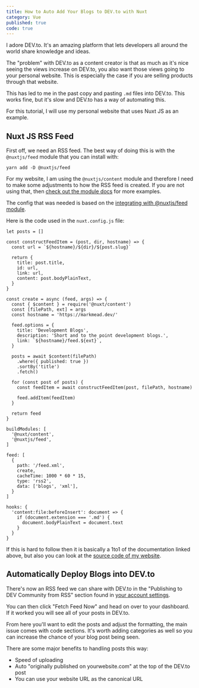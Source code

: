 ```yaml
---
title: How to Auto Add Your Blogs to DEV.to with Nuxt
category: Vue
published: true
code: true
---
```


I adore DEV.to. It's an amazing platform that lets developers all around the world share knowledge and ideas.

The "problem" with DEV.to as a content creator is that as much as it's nice seeing the views increase on DEV.to, you also want those views going to your personal website. This is especially the case if you are selling products through that website.

This has led to me in the past copy and pasting `.md` files into DEV.to. This works fine, but it's slow and DEV.to has a way of automating this.

For this tutorial, I will use my personal website that uses Nuxt JS as an example.

## Nuxt JS RSS Feed

First off, we need an RSS feed. The best way of doing this is with the `@nuxtjs/feed` module that you can install with:

```shell[Install @nuxtjs/feed module to create RSS feed]
yarn add -D @nuxtjs/feed
```

For my website, I am using the `@nuxtjs/content` module and therefore I need to make some adjustments to how the RSS feed is created. If you are not using that, then [check out the module docs](https://github.com/nuxt-community/feed-module#readme) for more examples.

The config that was needed is based on the [integrating with @nuxtjs/feed module](https://content.nuxtjs.org/integrations/).

Here is the code used in the `nuxt.config.js` file:

```js[Get posts and add them to the feed]
let posts = []

const constructFeedItem = (post, dir, hostname) => {
  const url = `${hostname}/${dir}/${post.slug}`

  return {
    title: post.title,
    id: url,
    link: url,
    content: post.bodyPlainText,
  }
}

const create = async (feed, args) => {
  const { $content } = require('@nuxt/content')
  const [filePath, ext] = args
  const hostname = 'https://markmead.dev/'

  feed.options = {
    title: 'Development Blogs',
    description: 'Short and to the point development blogs.',
    link: `${hostname}/feed.${ext}`,
  }

  posts = await $content(filePath)
    .where({ published: true })
    .sortBy('title')
    .fetch()

  for (const post of posts) {
    const feedItem = await constructFeedItem(post, filePath, hostname)

    feed.addItem(feedItem)
  }

  return feed
}
```

```js[Add @nuxtjs/feed to the build modules]
buildModules: [
  '@nuxt/content',
  '@nuxtjs/feed',
]
```

```js[Setup the RSS feed and call the create function with the data array]
feed: [
  {
    path: '/feed.xml',
    create,
    cacheTime: 1000 * 60 * 15,
    type: 'rss2',
    data: ['blogs', 'xml'],
  }
]
```

```js[Grab the content from @nuxtjs/content and make it readable by the feed]
hooks: {
  'content:file:beforeInsert': document => {
    if (document.extension === '.md') {
      document.bodyPlainText = document.text
    }
  }
}
```

If this is hard to follow then it is basically a 1to1 of the documentation linked above, but also you can look at the [source code of my website](https://github.com/markmead/portfolio/blob/master/nuxt.config.js).

## Automatically Deploy Blogs into DEV.to

There's now an RSS feed we can share with DEV.to in the "Publishing to DEV Community from RSS" section found in [your account settings](https://dev.to/settings/extensions).

You can then click "Fetch Feed Now" and head on over to your dashboard. If it worked you will see all of your posts in DEV.to.

From here you'll want to edit the posts and adjust the formatting, the main issue comes with code sections. It's worth adding categories as well so you can increase the chance of your blog post being seen.

There are some major benefits to handling posts this way:

- Speed of uploading
- Auto "originally published on yourwebsite.com" at the top of the DEV.to post
- You can use your website URL as the canonical URL
